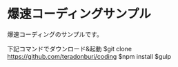 # 爆速コーディングサンプル

爆速コーディングのサンプルです。

下記コマンドでダウンロード&起動
$git clone https://github.com/teradonburi/coding
$npm install
$gulp